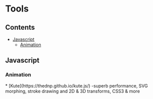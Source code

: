 # Tools

## Contents
* [Javascript](#js)
  * [Animation](#js-anim)


## Javascript

<h3 id="js-anim">Animation</h3>
  * [Kute](https://thednp.github.io/kute.js/) -superb performance, SVG morphing, stroke drawing and 2D & 3D transforms, CSS3 & more
